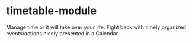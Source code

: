 # timetable-module
Manage time or it will take over your life. Fight back with timely organized events/actions nicely presented in a Calendar.
